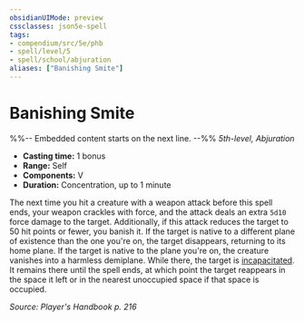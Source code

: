 ```yaml
---
obsidianUIMode: preview
cssclasses: json5e-spell
tags:
- compendium/src/5e/phb
- spell/level/5
- spell/school/abjuration
aliases: ["Banishing Smite"]
---
```

# Banishing Smite
%%-- Embedded content starts on the next line. --%%
*5th-level, Abjuration*  

- **Casting time:** 1 bonus
- **Range:** Self
- **Components:** V
- **Duration:** Concentration, up to 1 minute

The next time you hit a creature with a weapon attack before this spell ends, your weapon crackles with force, and the attack deals an extra `5d10` force damage to the target. Additionally, if this attack reduces the target to 50 hit points or fewer, you banish it. If the target is native to a different plane of existence than the one you're on, the target disappears, returning to its home plane. If the target is native to the plane you're on, the creature vanishes into a harmless demiplane. While there, the target is [incapacitated](Mechanics/Rules/conditions.md#Incapacitated). It remains there until the spell ends, at which point the target reappears in the space it left or in the nearest unoccupied space if that space is occupied.

*Source: Player's Handbook p. 216*